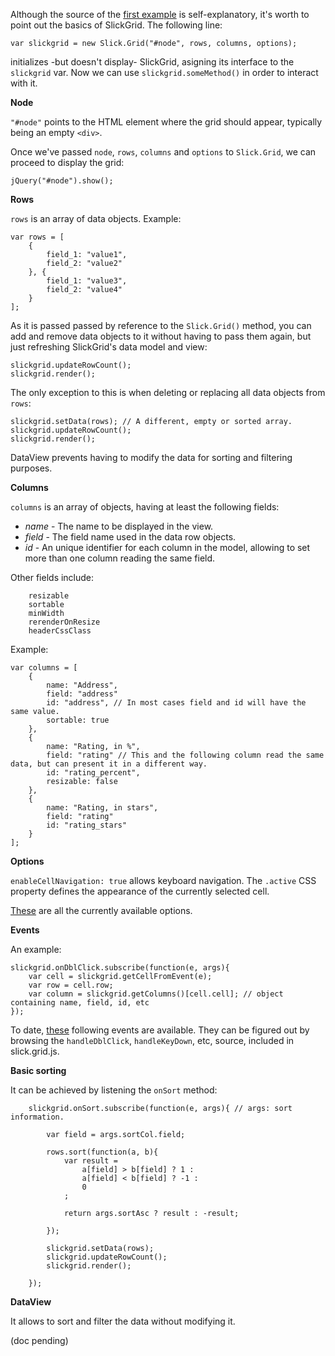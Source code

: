 Although the source of the [first example](http://mleibman.github.com/SlickGrid/examples/example1-simple.html) is self-explanatory, it's worth to point out the basics of SlickGrid. The following line:

`var slickgrid = new Slick.Grid("#node", rows, columns, options);`

initializes -but doesn't display- SlickGrid, asigning its interface to the `slickgrid` var. Now we can use `slickgrid.someMethod()` in order to interact with it.

**Node**

`"#node"` points to the HTML element where the grid should appear, typically being an empty `<div>`.

Once we've passed `node`, `rows`, `columns` and `options` to `Slick.Grid`, we can proceed to display the grid:

`jQuery("#node").show();`

**Rows**

`rows` is an array of data objects. Example:

    var rows = [
        {
            field_1: "value1",
            field_2: "value2"
        }, {
            field_1: "value3",
            field_2: "value4"
        }
    ];

As it is passed passed by reference to the `Slick.Grid()` method, you can add and remove data objects to it without having to pass them again, but just refreshing SlickGrid's data model and view:

    slickgrid.updateRowCount();
    slickgrid.render();

The only exception to this is when deleting or replacing all data objects from `rows`:

    slickgrid.setData(rows); // A different, empty or sorted array.
    slickgrid.updateRowCount();
    slickgrid.render();

DataView prevents having to modify the data for sorting and filtering purposes.

**Columns**

`columns` is an array of objects, having at least the following fields:

* _name_ - The name to be displayed in the view.
* _field_ - The field name used in the data row objects.
* _id_ - An unique identifier for each column in the model, allowing to set more than one column reading the same field.

Other fields include:

        resizable
        sortable
        minWidth
        rerenderOnResize
        headerCssClass

Example:

    var columns = [
        {
            name: "Address",
            field: "address"
            id: "address", // In most cases field and id will have the same value.
            sortable: true
        }, 
        {
            name: "Rating, in %",
            field: "rating" // This and the following column read the same data, but can present it in a different way.
            id: "rating_percent",
            resizable: false
        }, 
        {
            name: "Rating, in stars",
            field: "rating"
            id: "rating_stars"
        }
    ];

**Options**

`enableCellNavigation: true` allows keyboard navigation. The `.active` CSS property defines the appearance of the currently selected cell.

[These](https://github.com/mleibman/SlickGrid/wiki/Grid-Options) are all the currently available options.

**Events**

An example:

    slickgrid.onDblClick.subscribe(function(e, args){
        var cell = slickgrid.getCellFromEvent(e);
        var row = cell.row;
        var column = slickgrid.getColumns()[cell.cell]; // object containing name, field, id, etc
    });

To date, [these](https://github.com/mleibman/SlickGrid/wiki/Grid-Events) following events are available. They can be figured out by browsing the `handleDblClick`, `handleKeyDown`, etc, source, included in slick.grid.js.

**Basic sorting**

It can be achieved by listening the `onSort` method:

		slickgrid.onSort.subscribe(function(e, args){ // args: sort information. 
			
			var field = args.sortCol.field;
			
			rows.sort(function(a, b){
				var result = 
					a[field] > b[field] ? 1 :
					a[field] < b[field] ? -1 :
					0
				; 
					
				return args.sortAsc ? result : -result;
				
			});
			
			slickgrid.setData(rows);
			slickgrid.updateRowCount();
			slickgrid.render();
			
		});


**DataView**

It allows to sort and filter the data without modifying it.

(doc pending)